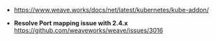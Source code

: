 * <https://www.weave.works/docs/net/latest/kubernetes/kube-addon/>

* **Resolve Port mapping issue with 2.4.x** <https://github.com/weaveworks/weave/issues/3016>